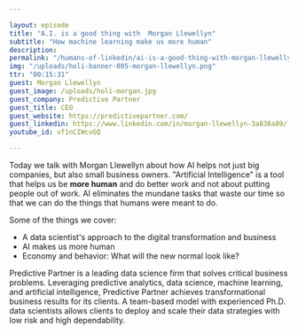 ```yaml
---

layout: episode
title: "A.I. is a good thing with  Morgan Llewellyn"
subtitle: "How machine learning make us more human"
description: 
permalink: "/humans-of-linkedin/ai-is-a-good-thing-with-morgan-llewellyn/"
img: "/uploads/holi-banner-005-morgan-llewellyn.png"
ttr: "00:15:31"
guest: Morgan Llewellyn
guest_image: /uploads/holi-morgan.jpg
guest_company: Predictive Partner
guest_title: CEO
guest_website: https://predictivepartner.com/
guest_linkedin: https://www.linkedin.com/in/morgan-llewellyn-3a838a89/
youtube_id: vf1nCIWcvGQ

---
```


Today we talk with Morgan Llewellyn about how AI helps not just big companies, but also small business owners. "Artificial Intelligence" is a tool that helps us be **more human** and do better work and not about putting people out of work. AI eliminates the mundane tasks that waste our time so that we can do the things that humans were meant to do.

Some of the things we cover:

- A data scientist's approach to the digital transformation and business
- AI makes us more human
- Economy and behavior: What will the new normal look like?

Predictive Partner is a leading data science firm that solves critical business problems. Leveraging predictive analytics, data science, machine learning, and artificial intelligence, Predictive Partner achieves transformational business results for its clients. A team-based model with experienced Ph.D. data scientists allows clients to deploy and scale their data strategies with low risk and high dependability.